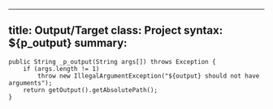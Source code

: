___
title: 	Output/Target
class: 	Project
syntax: ${p_output}
summary: 
----

	public String _p_output(String args[]) throws Exception {
		if (args.length != 1)
			throw new IllegalArgumentException("${output} should not have arguments");
		return getOutput().getAbsolutePath();
	}
